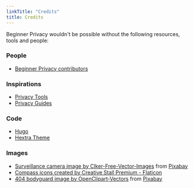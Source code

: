 ```yaml
---
linkTitle: "Credits"
title: Credits
---
```

Beginner Privacy wouldn't be possible without the following resources, tools and people:
### People
- [Beginner Privacy contributors](https://github.com/beginnerprivacy/beginnerprivacy.github.io/graphs/contributors)

### Inspirations
- [Privacy Tools](https://www.privacytools.io/)
- [Privacy Guides](https://www.privacyguides.org/)

### Code
- [Hugo](https://gohugo.io/)
- [Hextra Theme](https://github.com/imfing/hextra/)

### Images
- [Surveillance camera image by Clker-Free-Vector-Images](https://pixabay.com/users/clker-free-vector-images-3736/?utm_source=link-attribution&utm_medium=referral&utm_campaign=image&utm_content=295146) from [Pixabay](https://pixabay.com//?utm_source=link-attribution&utm_medium=referral&utm_campaign=image&utm_content=295146)
- [Compass icons created by Creative Stall Premium - Flaticon](https://www.flaticon.com/free-icons/compass)
- [404 bodyguard image by OpenClipart-Vectors](https://pixabay.com/users/openclipart-vectors-30363/?utm_source=link-attribution&utm_medium=referral&utm_campaign=image&utm_content=145447) from [Pixabay](https://pixabay.com//?utm_source=link-attribution&utm_medium=referral&utm_campaign=image&utm_content=145447)
